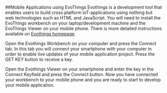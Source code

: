 ##Mobile Applications using EvoThings
Evothings is a development tool that enables users to build cross platform IoT-applications using nothing but web technologies such as HTML and JavaScript. 
You will need to install the EvoThings workbench on your laptop/development machine and the EvoThings Viewer on your mobile phone. There is more detailed instructions available on [Evothings homepage](http://evothings.com/).

Open the Evothings Workbench on your computer and press the Connect tab. In this tab you will connect your smartphone with your computer in order to enable live updates of your mobile application project. Press the GET KEY button to receive a key.

Open the Evothings Viewer on your smartphone and enter the key in the Connect Keyfield and press the Connect button. Now you have connected your workbench to your mobile phone and you are ready to start to develop your mobile application.

